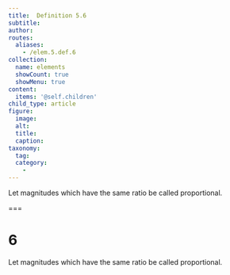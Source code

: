 ```yaml
---
title:  Definition 5.6
subtitle: 
author:
routes:
  aliases:
    - /elem.5.def.6
collection:
  name: elements
  showCount: true
  showMenu: true
content:
  items: '@self.children'
child_type: article
figure:
  image:
  alt:
  title:
  caption:
taxonomy:
  tag:
  category:
    - 
---
```


<p>Let magnitudes which have the same ratio be called <hi rend="bold">proportional</hi>.</p>

===

<h1>6</h1>
<p>Let magnitudes which have the same ratio be called <span class="bold">proportional</span>.</p>
